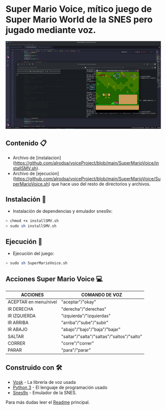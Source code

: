 # Super Mario Voice, mítico juego de Super Mario World de la SNES pero jugado mediante voz.
<p align="center">
 <img src="https://github.com/UzuRodri95/voiceProject/blob/main/images/mario.gif" alt="drawing"/>
</p>

##  Contenido 📋

   - Archivo de [instalacion] (https://github.com/alrodsa/voiceProject/blob/main/SuperMarioVoice/installSMV.sh).
   - Archivo de [ejecucion] (https://github.com/alrodsa/voiceProject/blob/main/SuperMarioVoice/SuperMarioVoice.sh) que hace uso del resto de directorios y archivos.

## Instalación 🔧
* Instalación de dependencias y emulador snes9x:
```Bash
> chmod +x installSMV.sh
> sudo sh installSMV.sh
```

## Ejecución 🔧
* Ejecución del juego:
```Bash 
> sudo sh SuperMarioVoice.sh
```

## Acciones Super Mario Voice 💻
| ACCIONES | COMANDO DE VOZ |
| -- | -- |
|ACEPTAR en menu/nivel | "aceptar"/"okay"|
|IR DERECHA            | "derecha"/"derechas"|
|IR IZQUIERDA          | "izquierda"/"izquierdas"|
|IR ARRIBA             | "arriba"/"sube"/"subir"|
|IR ABAJO              | "abajo"/"bajo"/"baja"/"bajar"|
|SALTAR                | "saltar"/"salta"/"saltas"/"saltos"/"salto"|
|CORRER                | "corre"/"correr"|
|PARAR                 | "para"/"parar"|                                  |


## Construido con 🛠️
* [Vosk](https://alphacephei.com/vosk/) - La librería de voz usada
* [Python 3](https://docs.python.org/3/) - El lenguaje de programación usado
* [Snes9x](https://www.snes9x.com/) - Emulador de la SNES.

Para más dudas leer el [Readme](https://github.com/alrodsa/voiceProject) principal.

